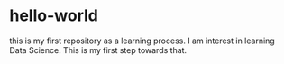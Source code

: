 # hello-world
this is my first repository as a learning process.
I am interest in learning Data Science. This is my first step towards that.
